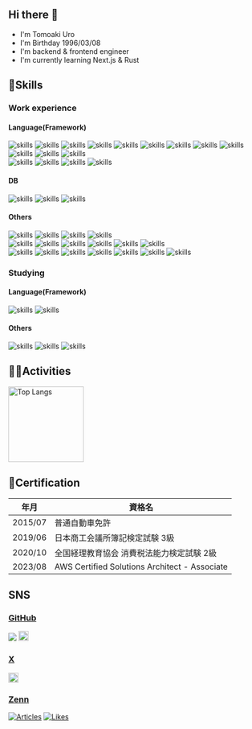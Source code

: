 ## Hi there 👋
- I'm Tomoaki Uro
- I'm Birthday 1996/03/08
- I'm backend & frontend engineer
- I'm currently learning Next.js & Rust

## 🌱Skills

### Work experience

#### Language(Framework)
<section>
    <img alt="skills" src="https://skillicons.dev/icons?theme=light&perline=8&i=ts" />
    <img alt="skills" src="https://skillicons.dev/icons?theme=light&perline=8&i=js" />
    <img alt="skills" src="https://skillicons.dev/icons?theme=light&perline=8&i=react" />
    <img alt="skills" src="https://skillicons.dev/icons?theme=light&perline=8&i=nextjs" />
    <img alt="skills" src="https://skillicons.dev/icons?theme=light&perline=8&i=nodejs" />
    <img alt="skills" src="https://skillicons.dev/icons?theme=light&perline=8&i=prisma" />
    <img alt="skills" src="https://skillicons.dev/icons?theme=light&perline=8&i=jest" />
    <img alt="skills" src="https://skillicons.dev/icons?theme=light&perline=8&i=html" />
    <img alt="skills" src="https://skillicons.dev/icons?theme=light&perline=8&i=css" />
    <img alt="skills" src="https://skillicons.dev/icons?theme=light&perline=8&i=scss" />
    <img alt="skills" src="https://skillicons.dev/icons?theme=light&perline=8&i=tailwind" />
    <img alt="skills" src="https://skillicons.dev/icons?theme=light&perline=8&i=materialui" />
</section>

<section>
    <img alt="skills" src="https://skillicons.dev/icons?theme=light&perline=8&i=php" />
    <img alt="skills" src="https://skillicons.dev/icons?theme=light&perline=8&i=laravel" />
    <img alt="skills" src="https://skillicons.dev/icons?theme=light&perline=8&i=java" />
    <img alt="skills" src="https://skillicons.dev/icons?theme=light&perline=8&i=spring" />
</section>

#### DB
<section>
    <img alt="skills" src="https://skillicons.dev/icons?theme=light&perline=8&i=mysql" />
    <img alt="skills" src="https://skillicons.dev/icons?theme=light&perline=8&i=redis" />
    <img alt="skills" src="https://skillicons.dev/icons?theme=light&perline=8&i=sqlite" />
</section>

#### Others
<section>
    <img alt="skills" src="https://skillicons.dev/icons?theme=light&perline=8&i=git" />
    <img alt="skills" src="https://skillicons.dev/icons?theme=light&perline=8&i=github" />
    <img alt="skills" src="https://skillicons.dev/icons?theme=light&perline=8&i=githubactions" />
    <img alt="skills" src="https://skillicons.dev/icons?theme=light&perline=8&i=bitbucket" />
</section>

<section>
    <img alt="skills" src="https://skillicons.dev/icons?theme=light&perline=8&i=kubernetes" />
    <img alt="skills" src="https://skillicons.dev/icons?theme=light&perline=8&i=docker" />
    <img alt="skills" src="https://skillicons.dev/icons?theme=light&perline=8&i=aws" />
    <img alt="skills" src="https://skillicons.dev/icons?theme=light&perline=8&i=linux" />
    <img alt="skills" src="https://skillicons.dev/icons?theme=light&perline=8&i=ubuntu" />
    <img alt="skills" src="https://skillicons.dev/icons?theme=light&perline=8&i=redhat" />
</section>

<section>
    <img alt="skills" src="https://skillicons.dev/icons?theme=light&perline=8&i=gradle" />
    <img alt="skills" src="https://skillicons.dev/icons?theme=light&perline=8&i=vite" />
    <img alt="skills" src="https://skillicons.dev/icons?theme=light&perline=8&i=vscode" />
    <img alt="skills" src="https://skillicons.dev/icons?theme=light&perline=8&i=eclipse" />
    <img alt="skills" src="https://skillicons.dev/icons?theme=light&perline=8&i=figma" />
    <img alt="skills" src="https://skillicons.dev/icons?theme=light&perline=8&i=postman" />
    <img alt="skills" src="https://skillicons.dev/icons?theme=light&perline=8&i=discord" />
</section>

### Studying

#### Language(Framework)
<section>
    <img alt="skills" src="https://skillicons.dev/icons?theme=light&perline=8&i=rust" />
    <img alt="skills" src="https://skillicons.dev/icons?theme=light&perline=8&i=go" />
</section>

#### Others
<section>
    <img alt="skills" src="https://skillicons.dev/icons?theme=light&perline=8&i=deno" />
    <img alt="skills" src="https://skillicons.dev/icons?theme=light&perline=8&i=bun" />
    <img alt="skills" src="https://skillicons.dev/icons?theme=light&perline=8&i=idea" />
</section>

## 🏃‍♀️Activities
<img alt="Top Langs" height="150px" src="https://github-readme-stats.vercel.app/api/top-langs/?username=uTomoaki&layout=donut&count_private=true&show_icons=true&theme=tokyonight" />

## 📝Certification

| 年月    | 資格名                                        |
| ------- | --------------------------------------------- |
| 2015/07 | 普通自動車免許                                |
| 2019/06 | 日本商工会議所簿記検定試験 3級                |
| 2020/10 | 全国経理教育協会 消費税法能力検定試験 2級     |
| 2023/08 | AWS Certified Solutions Architect - Associate |


## SNS
### [GitHub](https://github.com/uTomoaki)
<p align="left">
    <a href="https://github.com/uTomoaki"><img src="https://komarev.com/ghpvc/?username=uTomoaki"/></a>
    <a href="https://github.com/uTomoaki"><img height="20" src="https://img.shields.io/github/followers/uTomoaki?label=follow&logo=github&style=flat" /></a>
</p>

### [X](https://x.com/Asu_tom96)
<p align="left">
      <a href="http://x.com/Asu_tom96"><img height="20" src="https://img.shields.io/twitter/follow/Asu_tom96?style=flat&logo=x" /></a>
</p>

### [Zenn](https://zenn.dev/u_tomoaki)
<p align="left">
    <a href="https://zenn.dev/u_tomoaki"><img src="https://badgen.org/img/zenn/u_tomoaki/articles?style=flat" alt="Articles" /></a>
    <a href="https://zenn.dev/u_tomoaki"><img src="https://badgen.org/img/zenn/u_tomoaki/likes?style=flat" alt="Likes" /></a>
</p>
